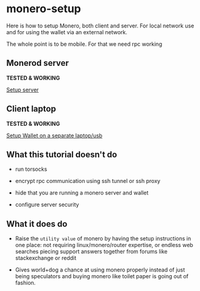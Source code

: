# monero-setup
Here is how to setup Monero, both client and server. For local network use and for using the wallet via an external network.

The whole point is to be mobile. For that we need rpc working

Monerod server 
------------------

**TESTED & WORKING**

[Setup server](https://github.com/grummerd/monero-setup/tree/master/server)

Client laptop
---------------

**TESTED & WORKING**

[Setup Wallet on a separate laptop/usb](https://github.com/grummerd/monero-setup/tree/master/client)


What this tutorial doesn't do
-------------------------------

- run torsocks

- encrypt rpc communication using ssh tunnel or ssh proxy

- hide that you are running a monero server and wallet

- configure server security

What it does do
----------------

- Raise the `utility value` of monero by having the setup instructions in one place: not requiring linux/monero/router expertise, or endless web searches piecing support answers together from forums like stackexchange or reddit 

- Gives world+dog a chance at using monero properly instead of just being speculators and buying monero like toilet paper is going out of fashion. 
